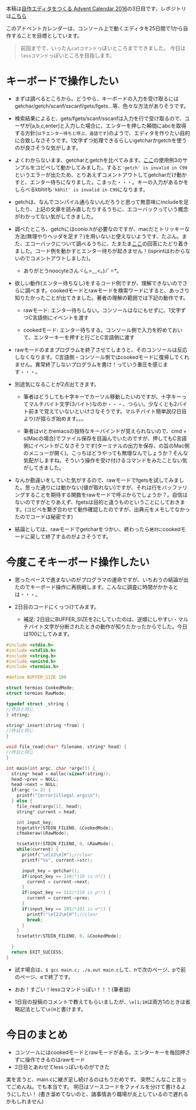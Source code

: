 本稿は[自作エディタをつくる Advent Calendar 2016](http://qiita.com/advent-calendar/2016/make_editor)の3日目です、レポジトリは[こちら](https://github.com/tinyco/tiny_code_editor)

このアドベントカレンダーは、コンソール上で動くエディタを25日間で1から自作することを目標としています。

> 前回までで、いったん`catコマンド`っぽいところまでできました。
> 今日は`lessコマンド`っぽいところを目指します。

# キーボードで操作したい

- まずは調べるところから。どうやら、キーボードの入力を受け取るにはgetchar/getch/scanf/sscanf/gets/fgets...等、色々な方法がありそうです。

- 検索結果によると、gets/fgets/scanf/sscanfは入力を行で受け取るので、ユーザが[a,b,c,enter]と入力した場合に、エンターを押した瞬間にabcを取得する方針(`以下エンター待ちと呼ぶ、造語です`)のようで、エディタを作りたい目的に合致しなさそうです。1文字ずつ処理できるらしいgetcharかgetchを使うのが良さそうな気がします。

- よくわからないまま、getcharとgetchを比べてみます。[ここ](http://www.geocities.co.jp/SiliconValley-Bay/7437/c/c7.htm)の使用例3のサンプルをコピペして動かしてみました。すると`'getch' is invalid in C99`というエラーが出たため、とりあえずコメントアウトしてgetcharだけ動かすと、エンター待ちになりました。こまった・・・。キーの入力があるかをしらべるkbhitも`'kbhit' is invalid in C99`になります。

- getchは、なんでコンパイル通らないんだろうと思って無意味にincludeを足したり、上記の文章を読み直したりするうちに、エコーバックっていう概念がわかってない気がしてきました。

- 調べたところ、getchにはconio.hが必要なのですが、macだとトリッキーな方法(無理やりヘッダを足す？)を用いないと使えないようです、たぶん。また、エコーバックについて調べるうちに、たまたま[ここ](http://okwave.jp/qa/q3121681.html)の回答にたどり着きました。コード例を動かすとエンター待ちが起きません！(isprintはわからないのでコメントアウトしました)。
  - ありがとうnoocyteさんヾ(｡>﹏<｡)ﾉﾞ✧\*。

- 欲しい動作(エンター待ちなし)をするコード例ですが、理解できないのでさらに調べます。cookedモードとrawモードを検索ワードにすると、あっさり知りたかったことが出てきました。著者の理解の範囲では下記の動作です。

  - rawモード: エンター待ちしない。コンソールはなにもせずに、1文字ずつC言語側にイベントを渡す

  - cookedモード: エンター待ちする。コンソール側で入力を貯めておいて、エンターキーを押すと行ごとC言語側に渡す


- rawモードのままプログラムを終了させてしまうと、そのコンソールは反応しなくなります。C言語側・コンソール側ではcookedモードに復帰してくれません。異常終了しないプログラムを書け！っていう重圧を感じます・・・。

- 別途気になることが2点出てきます。

  - 筆者はどうしても十字キーでカーソル移動したいのですが、十字キーってマルチバイト文字(3バイト)なのか・・・、つらい。少なくとも2バイト前まで覚えていないといけさなそうです。マルチバイト簡単説(2日目より)が揺らぎ始めます。。。

  - 筆者はviとかemacsの独特なキーバインドが覚えられないので、cmd + s(Macの場合)でファイル保存を目論んでいたのですが、押してもC言語側にイベントがこなさそうです(ターミナルの出力を保存、の旨のMac側のメニューが開く)。こっちはどうやっても無理なんでしょうか？そんな気配がしますね。そういう操作を受け付けるコマンドをみたことない気がしてきました。

- なんか勘違いをしていた気がするので、rawモードでfgetsを試してみました。思った通りには動かない(値が取れない)ですが、それは行をバッファリングすることを期待する関数をrawモードで呼ぶからでしょうか？。自信はないのですがとりあえず、fgetsは目的と違うものということにしておきます。(コピペを繋ぎ合わせて動作確認したのですが、出典元をメモしてなかったのでコードは秘密です)

- 結論としては、rawモードでgetcharをつかい、終わったら`絶対に`cookedモードに戻して終了するのがよさそうです。

# 今度こそキーボード操作したい

- 思ったペースで進まないのがプログラマの運命ですが、いちおうの結論が出たのでキーボード操作に再挑戦します。こんなに調査に時間がかかるとは・・・。

- 2日目のコードにくっつけてみます。
  - 補足: 2日目にBUFFER_SIZEを2にしていたのは、逆順にしやすい・マルチバイト文字が分断されたときの動作が知りたかったからでした。今日は100にしてみます。

```main.c
#include <stdio.h>
#include <stdlib.h>
#include <string.h>
#include <unistd.h>
#include <termios.h>

#define BUFFER_SIZE 100

struct termios CookedMode;
struct termios RawMode;

typedef struct _string {
//昨日と同じ
} string;

string* insert(string *from) {
//昨日と同じ
}

void file_read(char* filename, string* head) {
//昨日と同じ
}

int main(int argc, char *argv[]) {
  string* head = malloc(sizeof(string));
  head->prev = NULL;
  head->next = NULL;
  if(argc != 2) {
    printf("[error]illegal args\n");
  } else {
    file_read(argv[1], head);
    string* current = head;

    int input_key;
    tcgetattr(STDIN_FILENO, &CookedMode);
    cfmakeraw(&RawMode);

    tcsetattr(STDIN_FILENO, 0, &RawMode);
    while(current) {
      printf("\e[2J\e[H");//clear
      printf("%s", current->str);

      input_key = getchar();
      if(input_key == 110/*110 is n*/) {
        current = current->next;
      }
      if(input_key == 112/*110 is p*/) {
        current = current->prev;
      }
      if(input_key == 101/*101 is e*/) {
        printf("\e[2J\e[H");//clear
        break;
      }
    }
    tcsetattr(STDIN_FILENO, 0, &CookedMode);

  }
  return EXIT_SUCCESS;
}

```

- 試す場合は、`$ gcc main.c; ./a.out main.c`して、nで次のページ、pで前のページ、eで終了です。

- おお！すごい！lessコマンドっぽい！！！(筆者談)

- 1日目の投稿のコメントで教えてもらいましたが、`\e[1;1H`は両方1のときは省略記法として`\e[H`と書けます。

# 今日のまとめ

- コンソールにはcookedモードとrawモードがある。エンターキーを毎回押さずに操作できるのはrawモード
- 2日目とあわせてlessっぽいものができた


実を言うと、main.cに継ぎ足し続けるのはもうだめです。
突然こんなこと言ってごめんね。でも本当です。
明日はソースコードをファイルを分けて書けるようにしたい！
(書き溜めてないのと、諸事情あり職場が炎上しているので遅れるかもしれません)
